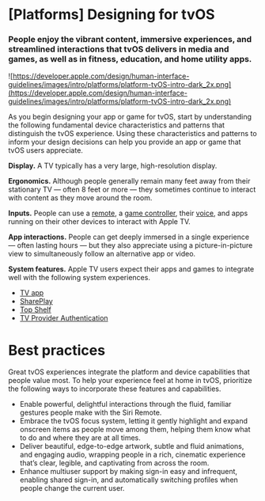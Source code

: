 # **[Platforms] Designing for tvOS**

### People enjoy the vibrant content, immersive experiences, and streamlined interactions that tvOS delivers in media and games, as well as in fitness, education, and home utility apps.

![https://developer.apple.com/design/human-interface-guidelines/images/intro/platforms/platform-tvOS-intro-dark_2x.png](https://developer.apple.com/design/human-interface-guidelines/images/intro/platforms/platform-tvOS-intro-dark_2x.png)

As you begin designing your app or game for tvOS, start by understanding the following fundamental device characteristics and patterns that distinguish the tvOS experience. Using these characteristics and patterns to inform your design decisions can help you provide an app or game that tvOS users appreciate.

**Display.** A TV typically has a very large, high-resolution display.

**Ergonomics.** Although people generally remain many feet away from their stationary TV — often 8 feet or more — they sometimes continue to interact with content as they move around the room.

**Inputs.** People can use a [remote](https://developer.apple.com/design/human-interface-guidelines/inputs/remotes), a [game controller](https://developer.apple.com/design/human-interface-guidelines/inputs/game-controllers), their [voice](https://developer.apple.com/design/human-interface-guidelines/technologies/siri/introduction), and apps running on their other devices to interact with Apple TV.

**App interactions.** People can get deeply immersed in a single experience — often lasting hours — but they also appreciate using a picture-in-picture view to simultaneously follow an alternative app or video.

**System features.** Apple TV users expect their apps and games to integrate well with the following system experiences.

- [TV app](https://developer.apple.com/design/human-interface-guidelines/patterns/playing-video/#integrating-with-the-tv-app)
- [SharePlay](https://developer.apple.com/design/human-interface-guidelines/technologies/shareplay)
- [Top Shelf](https://developer.apple.com/design/human-interface-guidelines/components/system-experiences/top-shelf)
- [TV Provider Authentication](https://developer.apple.com/design/human-interface-guidelines/patterns/managing-accounts/#tv-provider-accounts)

# **Best practices**

Great tvOS experiences integrate the platform and device capabilities that people value most. To help your experience feel at home in tvOS, prioritize the following ways to incorporate these features and capabilities.

- Enable powerful, delightful interactions through the fluid, familiar gestures people make with the Siri Remote.
- Embrace the tvOS focus system, letting it gently highlight and expand onscreen items as people move among them, helping them know what to do and where they are at all times.
- Deliver beautiful, edge-to-edge artwork, subtle and fluid animations, and engaging audio, wrapping people in a rich, cinematic experience that’s clear, legible, and captivating from across the room.
- Enhance multiuser support by making sign-in easy and infrequent, enabling shared sign-in, and automatically switching profiles when people change the current user.